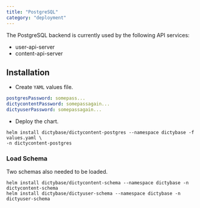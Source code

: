 ```yaml
---
title: "PostgreSQL"
category: "deployment"
---
```


The PostgreSQL backend is currently used by the following API services:

- user-api-server
- content-api-server

## Installation

- Create `YAML` values file.

```yaml
postgresPassword: somepass...
dictycontentPassword: somepassagain...
dictyuserPassword: somepassagain...
```

- Deploy the chart.

```shell
helm install dictybase/dictycontent-postgres --namespace dictybase -f values.yaml \
-n dictycontent-postgres
```

### Load Schema

Two schemas also needed to be loaded.

```shell
helm install dictybase/dictycontent-schema --namespace dictybase -n dictycontent-schema
helm install dictybase/dictyuser-schema --namespace dictybase -n dictyuser-schema
```
